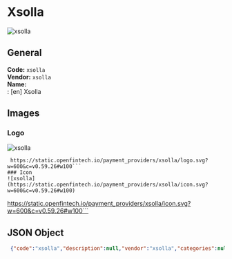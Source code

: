 # Xsolla 
![xsolla](https://static.openfintech.io/payment_providers/xsolla/logo.svg?w=600&c=v0.59.26#w100)  
## General 
**Code:** `xsolla`  
**Vendor:** `xsolla`  
**Name:**  
:	[en] Xsolla  
## Images 
### Logo 
![xsolla](https://static.openfintech.io/payment_providers/xsolla/logo.svg?w=600&c=v0.59.26#w100)  
```
 https://static.openfintech.io/payment_providers/xsolla/logo.svg?w=600&c=v0.59.26#w100```  
### Icon 
![xsolla](https://static.openfintech.io/payment_providers/xsolla/icon.svg?w=600&c=v0.59.26#w100)  
```
 https://static.openfintech.io/payment_providers/xsolla/icon.svg?w=600&c=v0.59.26#w100```  
## JSON Object 
```json
 {"code":"xsolla","description":null,"vendor":"xsolla","categories":null,"countries":null,"payment_method":null,"payout_method":null,"metadata":{"about_payments_code":"xsolla"},"name":{"en":"Xsolla"}}```  
